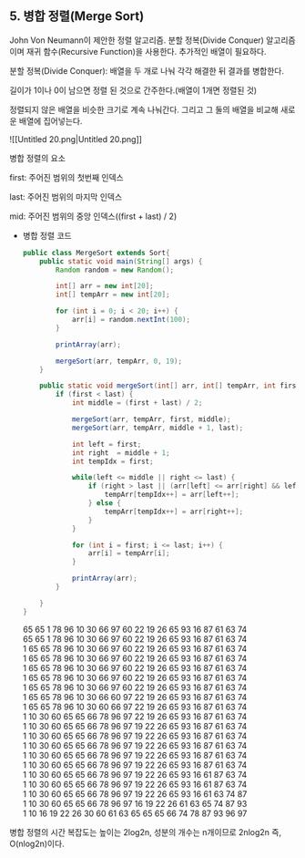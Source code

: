 ## 5. 병합 정렬(Merge Sort)

John Von Neumann이 제안한 정렬 알고리즘. 분할 정복(Divide Conquer) 알고리즘이며 재귀 함수(Recursive Function)을 사용한다. 추가적인 배열이 필요하다.

분할 정복(Divide Conquer): 배열을 두 개로 나눠 각각 해결한 뒤 결과를 병합한다.

길이가 1이나 0이 남으면 정렬 된 것으로 간주한다.(배열이 1개면 정렬된 것)

정렬되지 않은 배열을 비슷한 크기로 계속 나눠간다. 그리고 그 둘의 배열을 비교해 새로운 배열에 집어넣는다.

  

![[Untitled 20.png|Untitled 20.png]]

병합 정렬의 요소

first: 주어진 범위의 첫번째 인덱스

last: 주어진 범위의 마지막 인덱스

mid: 주어진 범위의 중앙 인덱스((first + last) / 2)

- 병합 정렬 코드
    
    ```Java
    public class MergeSort extends Sort{
        public static void main(String[] args) {
            Random random = new Random();
    
            int[] arr = new int[20];
            int[] tempArr = new int[20];
    
            for (int i = 0; i < 20; i++) {
                arr[i] = random.nextInt(100);
            }
    
            printArray(arr);
    
            mergeSort(arr, tempArr, 0, 19);
        }
    
        public static void mergeSort(int[] arr, int[] tempArr, int first, int last) {
            if (first < last) {
                int middle = (first + last) / 2;
    
                mergeSort(arr, tempArr, first, middle);
                mergeSort(arr, tempArr, middle + 1, last);
    
                int left = first;
                int right  = middle + 1;
                int tempIdx = first;
    
                while(left <= middle || right <= last) {
                    if (right > last || (arr[left] <= arr[right] && left <= middle)) {
                        tempArr[tempIdx++] = arr[left++];
                    } else {
                        tempArr[tempIdx++] = arr[right++];
                    }
                }
    
                for (int i = first; i <= last; i++) {
                    arr[i] = tempArr[i];
                }
    
                printArray(arr);
            }
    
        }
    }
    ```
    
    65 65 1 78 96 10 30 66 97 60 22 19 26 65 93 16 87 61 63 74  
    65 65 1 78 96 10 30 66 97 60 22 19 26 65 93 16 87 61 63 74  
    1 65 65 78 96 10 30 66 97 60 22 19 26 65 93 16 87 61 63 74  
    1 65 65 78 96 10 30 66 97 60 22 19 26 65 93 16 87 61 63 74  
    1 65 65 78 96 10 30 66 97 60 22 19 26 65 93 16 87 61 63 74  
    1 65 65 78 96 10 30 66 97 60 22 19 26 65 93 16 87 61 63 74  
    1 65 65 78 96 10 30 66 97 60 22 19 26 65 93 16 87 61 63 74  
    1 65 65 78 96 10 30 66 60 97 22 19 26 65 93 16 87 61 63 74  
    1 65 65 78 96 10 30 60 66 97 22 19 26 65 93 16 87 61 63 74  
    1 10 30 60 65 65 66 78 96 97 22 19 26 65 93 16 87 61 63 74  
    1 10 30 60 65 65 66 78 96 97 19 22 26 65 93 16 87 61 63 74  
    1 10 30 60 65 65 66 78 96 97 19 22 26 65 93 16 87 61 63 74  
    1 10 30 60 65 65 66 78 96 97 19 22 26 65 93 16 87 61 63 74  
    1 10 30 60 65 65 66 78 96 97 19 22 26 65 93 16 87 61 63 74  
    1 10 30 60 65 65 66 78 96 97 19 22 26 65 93 16 87 61 63 74  
    1 10 30 60 65 65 66 78 96 97 19 22 26 65 93 16 61 87 63 74  
    1 10 30 60 65 65 66 78 96 97 19 22 26 65 93 16 61 87 63 74  
    1 10 30 60 65 65 66 78 96 97 19 22 26 65 93 16 61 63 74 87  
    1 10 30 60 65 65 66 78 96 97 16 19 22 26 61 63 65 74 87 93  
    1 10 16 19 22 26 30 60 61 63 65 65 65 66 74 78 87 93 96 97  
    

병합 정렬의 시간 복잡도는 높이는 2log2n, 성분의 개수는 n개이므로 2nlog2n 즉, O(nlog2n)이다.
